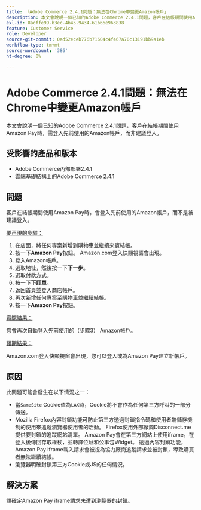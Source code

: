 ```yaml
---
title: 「Adobe Commerce 2.4.1問題：無法在Chrome中變更Amazon帳戶」
description: 本文會說明一個已知的Adobe Commerce 2.4.1問題，客戶在結帳期間使用Amazon Pay時，需登入先前使用的Amazon帳戶，而非建議登入。
exl-id: 8acffe99-b3ec-4b45-9434-61b66e963838
feature: Customer Service
role: Developer
source-git-commit: 0ad52eceb776b71604c4f467a70c13191bb9a1eb
workflow-type: tm+mt
source-wordcount: '386'
ht-degree: 0%

---
```


# Adobe Commerce 2.4.1問題：無法在Chrome中變更Amazon帳戶

本文會說明一個已知的Adobe Commerce 2.4.1問題，客戶在結帳期間使用Amazon Pay時，需登入先前使用的Amazon帳戶，而非建議登入。

## 受影響的產品和版本

* Adobe Commerce內部部署2.4.1
* 雲端基礎結構上的Adobe Commerce 2.4.1

## 問題

客戶在結帳期間使用Amazon Pay時，會登入先前使用的Amazon帳戶，而不是被建議登入。

<u>要再現的步驟：</u>

1. 在店面，將任何專案新增到購物車並繼續來賓結帳。
1. 按一下&#x200B;**Amazon Pay**&#x200B;按鈕。 Amazon.com登入快顯視窗會出現。
1. 登入Amazon帳戶。
1. 選取地址，然後按一下&#x200B;**下一步**。
1. 選取付款方式。
1. 按一下&#x200B;**下訂單**。
1. 返回首頁並登入商店帳戶。
1. 再次新增任何專案至購物車並繼續結帳。
1. 按一下&#x200B;**Amazon Pay**&#x200B;按鈕。

<u>實際結果：</u>

您會再次自動登入先前使用的（步驟3） Amazon帳戶。

<u>預期結果：</u>

Amazon.com登入快顯視窗會出現，您可以登入或為Amazon Pay建立新帳戶。

## 原因

此問題可能會發生在以下情況之一：

* 當`SameSite` Cookie值為`LAX`時，Cookie將不會作為任何第三方呼叫的一部分傳送。
* Mozilla Firefox內容封鎖功能可防止第三方透過封鎖指令碼和使用者端儲存機制的使用來追蹤瀏覽器使用者的活動。 Firefox使用外部廠商Disconnect.me提供要封鎖的追蹤網站清單。 Amazon Pay會在第三方網站上使用iframe，在登入後傳回存取權杖，並轉譯位址和公事包Widget。 透過內容封鎖功能，Amazon Pay iframe載入請求會被視為協力廠商追蹤請求並被封鎖，導致購買者無法繼續結帳。
* 瀏覽器明確封鎖第三方Cookie或JS的任何情況。

## 解決方案

請確定Amazon Pay iframe請求未遭到瀏覽器的封鎖。
